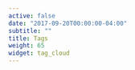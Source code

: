 ```yaml
---
active: false
date: "2017-09-20T00:00:00-04:00"
subtitle: ""
title: Tags
weight: 65
widget: tag_cloud
---
```

